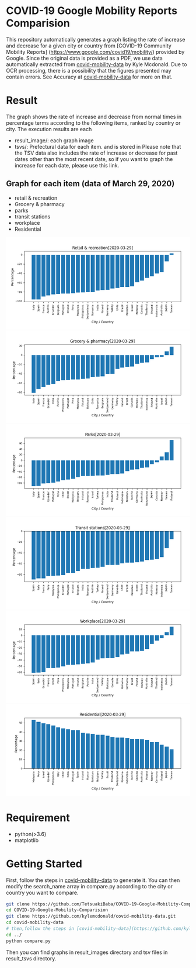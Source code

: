 # COVID-19 Google Mobility Reports Comparision

This repository automatically generates a graph listing the rate of increase and decrease for a given city or country from [COVID-19 Community Mobility Reports] (https://www.google.com/covid19/mobility/) provided by Google.
Since the original data is provided as a PDF, we use data automatically extracted from [covid-mobility-data](https://github.com/kylemcdonald/covid-mobility-data) by Kyle Mcdonald.
Due to OCR processing, there is a possibility that the figures presented may contain errors. See Accuracy at [covid-mobility-data](https://github.com/kylemcdonald/covid-mobility-data) for more on that.

# Result
The graph shows the rate of increase and decrease from normal times in percentage terms according to the following items, ranked by country or city. The execution results are each
  * result_image/: each graph image
  * tsvs/: Prefectural data for each item.
and is stored in Please note that the TSV data also includes the rate of increase or decrease for past dates other than the most recent date, so if you want to graph the increase for each date, please use this link.


## Graph for each item (data of March 29, 2020)

* retail & recreation
* Grocery & pharmacy
* parks
* transit stations
* workplace
* Residential

<img src="./result_images/Retail & recreation.png">
<img src="./result_images/Grocery & pharmacy.png">
<img src="./result_images/Parks.png">
<img src="./result_images/Transit stations.png">
<img src="./result_images/Workplace.png">
<img src="./result_images/Residential.png">

# Requirement
* python(>3.6)
* matplotlib
 
# Getting Started
First, follow the steps in [covid-mobility-data](https://github.com/kylemcdonald/covid-mobility-data) to generate it.
You can then modify the search_name array in compare.py according to the city or country you want to compare.

```bash
git clone https://github.com/TetsuakiBaba/COVID-19-Google-Mobility-Comparision
cd COVID-19-Google-Mobility-Comparision
git clone https://github.com/kylemcdonald/covid-mobility-data.git
cd covid-mobility-data
# then,follow the steps in [covid-mobility-data](https://github.com/kylemcdonald/covid-mobility-data) 
cd ../
python compare.py
```

Then you can find graphs in result_images directory and tsv files in result_tsvs directory.